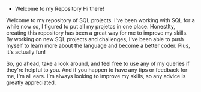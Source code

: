 * Welcome to my Repository
Hi there!

Welcome to my repository of SQL projects. I've been working with SQL for a while now so, I figured to put all my projetcs in one place. Honestlty, creating this repository has been a great way for me to improve my skills. By working on new SQL projects and challenges, I've been able to push myself to learn more about the language and become a better coder. Plus, it's actually fun!

So, go ahead, take a look around, and feel free to use any of my queries if they're helpful to you. And if you happen to have any tips or feedback for me, I'm all ears. I'm always looking to improve my skills, so any advice is greatly appreciated.
